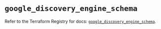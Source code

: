 # `google_discovery_engine_schema`

Refer to the Terraform Registry for docs: [`google_discovery_engine_schema`](https://registry.terraform.io/providers/hashicorp/google/6.50.0/docs/resources/discovery_engine_schema).
